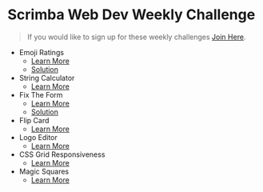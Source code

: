 # Scrimba Web Dev Weekly Challenge

> If you would like to sign up for these weekly challenges [Join Here](https://weeklychallenge.scrimba.com/).

- Emoji Ratings
  - [Learn More](https://scrimba.com/scrim/co71f4be7b8a67bc848664b3e)
  - [Solution](https://scrimba.com/scrim/cob9145abab7f3a7d4408645c)
- String Calculator
  - [Learn More](https://scrimba.com/scrim/coc3c469d9114ebc2cf00a3f7)
- Fix The Form
  - [Learn More](https://scrimba.com/scrim/co59444678a94277e45707378)
  - [Solution](https://www.youtube.com/watch?v=VOyp8Nbf5zk)
- Flip Card
  - [Learn More](https://scrimba.com/scrim/co3114109a0b171012ddf3b5b)
- Logo Editor
  - [Learn More](https://scrimba.com/scrim/crqwK6tv)
- CSS Grid Responsiveness
  - [Learn More](https://scrimba.com/scrim/cJgaZGud)
- Magic Squares
  - [Learn More](https://scrimba.com/scrim/cwweagtn)